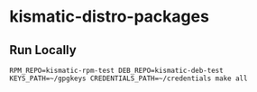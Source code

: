# kismatic-distro-packages

## Run Locally
`RPM_REPO=kismatic-rpm-test DEB_REPO=kismatic-deb-test KEYS_PATH=~/gpgkeys CREDENTIALS_PATH=~/credentials make all`
